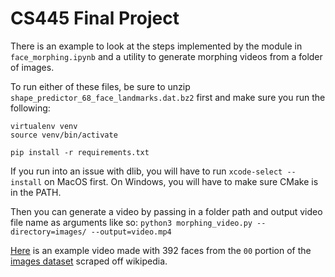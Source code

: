# CS445 Final Project

There is an example to look at the steps implemented by the module in `face_morphing.ipynb` and a utility to generate morphing videos from a folder of images. 

To run either of these files, be sure to unzip `shape_predictor_68_face_landmarks.dat.bz2` first and make sure you run the following:

```
virtualenv venv
source venv/bin/activate

pip install -r requirements.txt
```

If you run into an issue with dlib, you will have to run `xcode-select --install` on MacOS first. On Windows, you will have to make sure CMake is in the PATH.

Then you can generate a video by passing in a folder path and output video file name as arguments like so:
`python3 morphing_video.py --directory=images/ --output=video.mp4`

[Here](https://drive.google.com/file/d/1MIY1yyhvu0xkoQh-2VsyL1RsPyRdcnFG/view?usp=share_link) is an example video made with 392 faces from the `00` portion of the [images dataset](https://data.vision.ee.ethz.ch/cvl/rrothe/imdb-wiki/) scraped off wikipedia.
